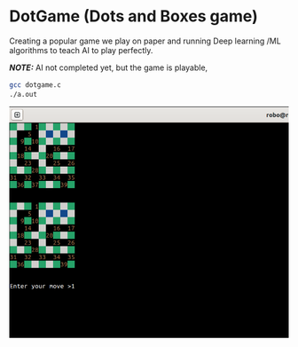 # DotGame (Dots and Boxes game)

Creating a popular game we play on paper and running Deep learning /ML algorithms to teach AI to play perfectly.


***NOTE:*** AI not completed yet, but the game is playable, 
```bash
gcc dotgame.c
./a.out
```
![](dotgame.png)
